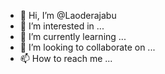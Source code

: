 - 👋 Hi, I’m @Laoderajabu
- 👀 I’m interested in ...
- 🌱 I’m currently learning ...
- 💞️ I’m looking to collaborate on ...
- 📫 How to reach me ...

<!---
Laoderajabu/Laoderajabu is a ✨ special ✨ repository because its `README.md` (this file) appears on your GitHub profile.
You can click the Preview link to take a look at your changes.
--->
